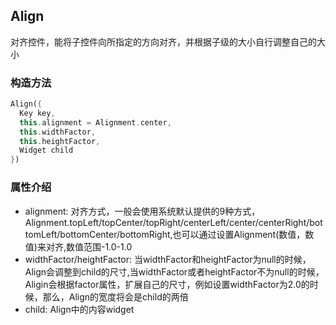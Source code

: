 ## **Align**
>
对齐控件，能将子控件向所指定的方向对齐，并根据子级的大小自行调整自己的大小

### 构造方法
``` dart
Align({
  Key key,
  this.alignment = Alignment.center,
  this.widthFactor,
  this.heightFactor,
  Widget child
})
```

### 属性介绍
* alignment: 对齐方式，一般会使用系统默认提供的9种方式， Alignment.topLeft/topCenter/topRight/centerLeft/center/centerRight/bottomLeft/bottomCenter/bottomRight,也可以通过设置Alignment(数值，数值)来对齐,数值范围-1.0-1.0
* widthFactor/heightFactor: 当widthFactor和heightFactor为null的时候，Align会调整到child的尺寸,当widthFactor或者heightFactor不为null的时候，Aligin会根据factor属性，扩展自己的尺寸，例如设置widthFactor为2.0的时候，那么，Align的宽度将会是child的两倍
* child: Align中的内容widget